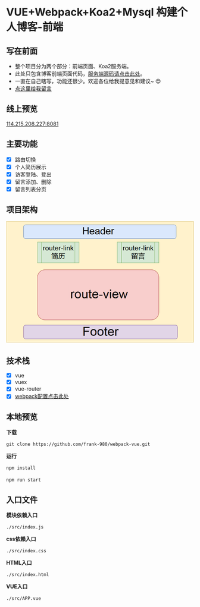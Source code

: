 # VUE+Webpack+Koa2+Mysql 构建个人博客-前端


## 写在前面

- 整个项目分为两个部分：前端页面、Koa2服务端。
- 此处只包含博客前端页面代码，[服务端源码请点击此处](https://github.com/frank-980/nodeJS-koa2)。
- 一直在自己瞎写，功能还很少。欢迎各位给我提意见和建议~ :blush: 
- [点这里给我留言](114.215.208.227:8081) 
  
## 线上预览

  [114.215.208.227:8081](114.215.208.227:8081)


## 主要功能
 
- [x] 路由切换
- [x] 个人简历展示
- [x] 访客登陆、登出
- [x] 留言添加、删除
- [x] 留言列表分页

## 项目架构

![项目架构图](https://raw.githubusercontent.com/frank-980/webpack-vue/master/Design.png)


## 技术栈
- [x] vue
- [x] vuex
- [x] vue-router
- [x] [webpack配置点击此处](https://github.com/frank-980/webpack-demo)

## 本地预览

  **下载** 

    git clone https://github.com/frank-980/webpack-vue.git

  **运行** 

    npm install  

    npm run start 

## 入口文件
  
  **模块依赖入口** 

    ./src/index.js
    
  **css依赖入口** 

    ./src/index.css 
    
  **HTML入口** 

    ./src/index.html 
    
  **VUE入口** 

    ./src/APP.vue 
